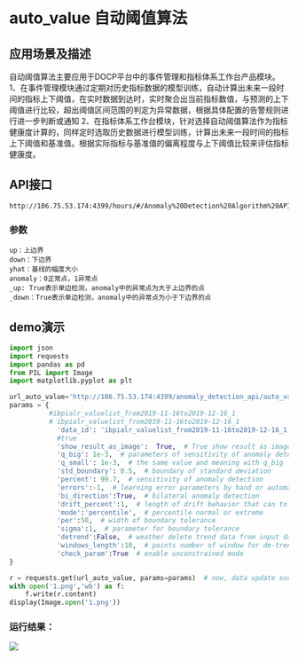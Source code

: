 # auto_value 自动阈值算法

## 应用场景及描述
自动阈值算法主要应用于DOCP平台中的事件管理和指标体系工作台产品模块。
1、在事件管理模块通过定期对历史指标数据的模型训练，自动计算出未来一段时间的指标上下阈值，在实时数据到达时，实时聚合出当前指标数值，与预测的上下阈值进行比较，超出阈值区间范围的判定为异常数据，根据具体配置的告警规则进行进一步判断或通知
2、在指标体系工作台模块，针对选择自动阈值算法作为指标健康度计算的，同样定时选取历史数据进行模型训练，计算出未来一段时间的指标上下阈值和基准值。根据实际指标与基准值的偏离程度与上下阈值比较来评估指标健康度。

## API接口

```
http://106.75.53.174:4399/hours/#/Anomaly%20Detection%20Algorithm%20API/get_anomaly_detection_api_auto_value
```

### 参数

```
up：上边界
down：下边界
yhat：基线的幅度大小
anomaly：0正常点，1异常点
_up: True表示单边检测，anomaly中的异常点为大于上边界的点
_down：True表示单边检测，anomaly中的异常点为小于下边界的点
```

## demo演示

```python
import json
import requests
import pandas as pd
from PIL import Image
import matplotlib.pyplot as plt

url_auto_value='http://106.75.53.174:4399/anomaly_detection_api/auto_value'
params = {
          #ibpialr_valuelist_from2019-11-16to2019-12-16_1
          # ibpialr_valuelist_from2019-11-16to2019-12-16_1
            'data_id': 'ibpialr_valuelist_from2019-11-16to2019-12-16_1',  # specify one data for auto value algorithm
            #true
            'show_result_as_image':  True,  # True show result as image, False show result as json
            'q_big': 1e-3,  # parameters of sensitivity of anomaly detection
            'q_small': 1e-3,  # the same value and meaning with q_big
            'std_boundary': 0.5,  # boundary of standard deviation
            'percent': 99.7,  # sensitivity of anomaly detection
            'errors':-1,  # learning error parameters by hand or automatic
            'bi_direction':True,  # bilateral anomaly detection
            'drift_percent':1,  # length of drift behavior that can tolerate
            'mode':'percentile',  # percentile normal or extreme
            'per':50,  # width of boundary tolerance
            'sigma':1,  # parameter for boundary tolerance
            'detrend':False,  # weather delete trend data from input data
            'windows_length':10,  # points number of window for de-trend
            'check_param':True  # enable unconstrained mode
}

r = requests.get(url_auto_value, params=params)  # now, data update success
with open('1.png','wb') as f:
    f.write(r.content)
display(Image.open('1.png'))
```

### 运行结果：
![](/images/auto_value_demo.png)
